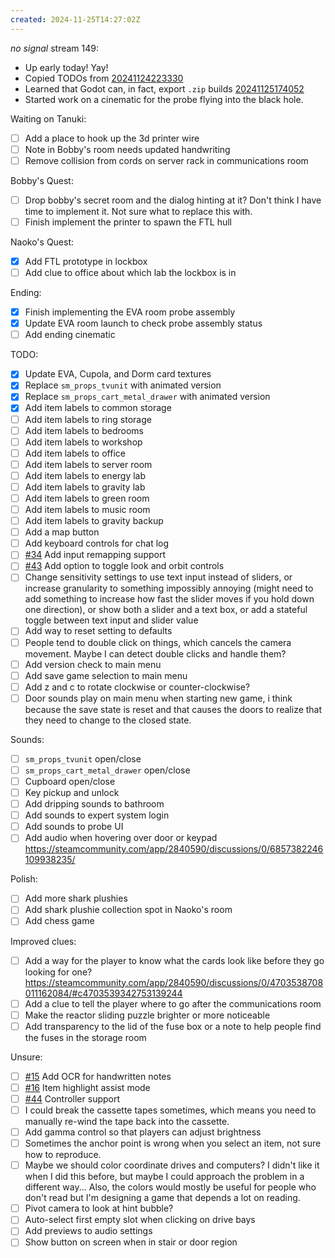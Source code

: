 ```yaml
---
created: 2024-11-25T14:27:02Z
---
```


_no signal_ stream 149:
- Up early today! Yay!
- Copied TODOs from [20241124223330](20241124223330.md)
- Learned that Godot can, in fact, export `.zip` builds [20241125174052](20241125174052.md)
- Started work on a cinematic for the probe flying into the black hole.

Waiting on Tanuki:
- [ ] Add a place to hook up the 3d printer wire
- [ ] Note in Bobby's room needs updated handwriting
- [ ] Remove collision from cords on server rack in communications room

Bobby's Quest:
- [ ] Drop bobby's secret room and the dialog hinting at it? Don't think I have time to implement it. Not sure what to replace this with.
- [ ] Finish implement the printer to spawn the FTL hull

Naoko's Quest:
- [x] Add FTL prototype in lockbox
- [ ] Add clue to office about which lab the lockbox is in

Ending:
- [x] Finish implementing the EVA room probe assembly
- [x] Update EVA room launch to check probe assembly status
- [ ] Add ending cinematic

TODO:
- [x] Update EVA, Cupola, and Dorm card textures
- [x] Replace `sm_props_tvunit` with animated version
- [x] Replace `sm_props_cart_metal_drawer` with animated version
- [x] Add item labels to common storage
- [ ] Add item labels to ring storage
- [ ] Add item labels to bedrooms
- [ ] Add item labels to workshop
- [ ] Add item labels to office
- [ ] Add item labels to server room
- [ ] Add item labels to energy lab
- [ ] Add item labels to gravity lab
- [ ] Add item labels to green room
- [ ] Add item labels to music room
- [ ] Add item labels to gravity backup
- [ ] Add a map button
- [ ] Add keyboard controls for chat log
- [ ] [#34](https://gitea.arcturuscollective.com/exodrifter/lost-contact/issues/34) Add input remapping support
- [ ] [#43](https://gitea.arcturuscollective.com/exodrifter/lost-contact/issues/43) Add option to toggle look and orbit controls
- [ ] Change sensitivity settings to use text input instead of sliders, or increase granularity to something impossibly annoying (might need to add something to increase how fast the slider moves if you hold down one direction), or show both a slider and a text box, or add a stateful toggle between text input and slider value
- [ ] Add way to reset setting to defaults
- [ ] People tend to double click on things, which cancels the camera movement. Maybe I can detect double clicks and handle them?
- [ ] Add version check to main menu
- [ ] Add save game selection to main menu
- [ ] Add z and c to rotate clockwise or counter-clockwise?
- [ ] Door sounds play on main menu when starting new game, i think because the save state is reset and that causes the doors to realize that they need to change to the closed state.

Sounds:
- [ ] `sm_props_tvunit` open/close
- [ ] `sm_props_cart_metal_drawer` open/close
- [ ] Cupboard open/close
- [ ] Key pickup and unlock
- [ ] Add dripping sounds to bathroom
- [ ] Add sounds to expert system login
- [ ] Add sounds to probe UI
- [ ] Add audio when hovering over door or keypad https://steamcommunity.com/app/2840590/discussions/0/6857382246109938235/

Polish:
- [ ] Add more shark plushies
- [ ] Add shark plushie collection spot in Naoko's room
- [ ] Add chess game

Improved clues:
- [ ] Add a way for the player to know what the cards look like before they go looking for one? https://steamcommunity.com/app/2840590/discussions/0/4703538708011162084/#c4703539342753139244
- [ ] Add a clue to tell the player where to go after the communications room
- [ ] Make the reactor sliding puzzle brighter or more noticeable
- [ ] Add transparency to the lid of the fuse box or a note to help people find the fuses in the storage room

Unsure:
- [ ] [#15](https://gitea.arcturuscollective.com/exodrifter/lost-contact/issues/15) Add OCR for handwritten notes
- [ ] [#16](https://gitea.arcturuscollective.com/exodrifter/lost-contact/issues/16) Item highlight assist mode
- [ ] [#44](https://gitea.arcturuscollective.com/exodrifter/lost-contact/issues/44) Controller support
- [ ] I could break the cassette tapes sometimes, which means you need to manually re-wind the tape back into the cassette.
- [ ] Add gamma control so that players can adjust brightness
- [ ] Sometimes the anchor point is wrong when you select an item, not sure how to reproduce.
- [ ] Maybe we should color coordinate drives and computers? I didn't like it when I did this before, but maybe I could approach the problem in a different way... Also, the colors would mostly be useful for people who don't read but I'm designing a game that depends a lot on reading.
- [ ] Pivot camera to look at hint bubble?
- [ ] Auto-select first empty slot when clicking on drive bays
- [ ] Add previews to audio settings
- [ ] Show button on screen when in stair or door region

